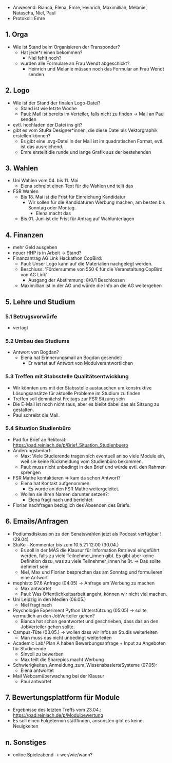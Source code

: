 ---
---

- Anwesend: Bianca, Elena, Emre, Heinrich, Maximillian, Melanie, Natascha, Niel, Paul
- Protokoll: Emre

## 1. Orga

- Wie ist Stand beim Organisieren der Transponder?
  - Hat jede\*r einen bekommen?
    - Niel fehlt noch?
  - wurden alle Formulare an Frau Wendt abgeschickt?
    - Heinrich und Melanie müssen noch das Formular an Frau Wendt senden

## 2. Logo

- Wie ist der Stand der finalen Logo-Datei?
  - Stand ist wie letzte Woche
  - Paul: Mail ist bereits im Verteiler, falls nicht zu finden -> Mail an Paul senden
- evtl. hochladen der Datei ins git?
- gibt es vom StuRa Designer\*innen, die diese Datei als Vektorgraphik erstellen können?
  - Es gibt eine .svg-Datei in der Mail ist im quadratischen Format, evtl. ist das ausreichend.
  - Emre erstellt die runde und lange Grafik aus der bestehenden

## 3. Wahlen

- Uni Wahlen vom 04. bis 11. Mai
  - Elena schreibt einen Text für die Wahlen und teilt das
- FSR Wahlen
  - Bis 18. Mai ist die Frist für Einreichung Kandidatur
    - Wir sollen für die Kandidaturen Werbung machen, am besten bis Sonntag oder Montag.
      - Elena macht das
  - Bis 01. Juni ist die Frist für Antrag auf Wahlunterlagen

## 4. Finanzen

- mehr Geld ausgeben
- neuer HHP is in Arbeit -> Stand?
- Finanzantrag AG Link Hackathon CopBird:
  - Paul: Unser Logo kann auf die Materialien nachgelegt werden.
  - Beschluss: 'Fördersumme von 550 € für die Veranstaltung CopBird von AG Link'
    - Ausgang der Abstimmung: 8/0/1 Beschlossen
  - Maximillian ist in der AG und würde die Info an die AG weitergeben

## 5. Lehre und Studium

### 5.1 Betrugsvorwürfe

- vertagt

### 5.2 Umbau des Studiums

- Antwort von Bogdan?
  - Elena hat Erinnerungsmail an Bogdan gesendet:
    - Er wartet auf Antwort von Modulverantwortlichen

### 5.3 Treffen mit Stabsstelle Qualitätsentwicklung

- Wir könnten uns mit der Stabsstelle austauschen um konstruktive Lösungsansätze für aktuelle Probleme im Studium zu finden
- Treffen soll demnächst Freitags zur FSR Sitzung sein
- Die E-Mail ist noch nicht raus, aber es bleibt dabei das als Sitzung zu gestalten.
- Paul schreibt die Mail.

### 5.4 Situation Studienbüro

- Pad für Brief an Rektorat: https://pad.reinlach.de/p/Brief_Situation_Studienbuero
- Änderungsbedarf:
  - Max: Viele Studierende tragen sich eventuell an so viele Module ein, weil sie keine Rückmeldung vom Studienbüro bekommen.
  - Paul: muss nicht unbedingt in den Brief und würde evtl. den Rahmen sprengen
- FSR Mathe kontaktieren => kam da schon Antwort?
  - Elena hat Kontakt aufgenommen:
    - Es wurde an den FSR Mathe weitergeleitet.
  - Wollen sie ihren Namen darunter setzen?:
    - Elena fragt nach und berichtet
- Florian nachfragen bezüglich des Absenden des Briefs.

## 6. Emails/Anfragen

- Podiumsdiskussion zu den Senatswahlen jetzt als Podcast verfügbar ! (29.04)
- StuKo - Kommentar bis zum 10.5.21 12:00 (30.04.)
  - Es soll in der MÄS die Klausur für Information Retrieval eingeführt werden, falls zu viele Teilnehmer_innen gibt. Es gibt aber keine Definition dazu, was zu viele Teilnehmer_innen heißt. -> Das sollte definiert sein.
  - Niel, Max und Florian besprechen das am Sonntag und formulieren eine Antwort
- mephisto 97.6 Anfrage (04.05) -> Anfrage um Werbung zu machen
  - Max antwortet
  - Paul: Was Öffentlichkeitsarbeit angeht, können wir nicht viel machen.
- Uni Leipzig in den Medien (06.05.)
  - Niel fragt nach
- Psychologie Experiment Python Unterstützung (05.05) -> sollte vermutlich an den JobVerteiler gehen?
  - Bianca hat schon geantwortet und geschrieben, dass das an den JobVerteiler gehen sollte.
- Campus-Tüte (03.05.) -> wollen dass wir Infos an Studis weiterleiten
  - Man muss das nicht unbedingt weiterleiten
- Academic Lab/ Plan A haben Bewerbungsanfrage + Input zu Angeboten für Studierende
  - Sinvoll zu bewerben
  - Max teilt die Sharepics macht Werbung
- Schwierigkeiten_Anmeldung_zum_WissensbasierteSysteme (07.05):
  - Elena antwortet
- Mail Webcamüberwachung bei der Klausur
  - Paul antwortet

## 7. Bewertungsplattform für Module

- Ergebnisse des letzten Treffs vom 23.04.: https://pad.reinlach.de/p/Modulbewertung
- Es soll einen Folgetermin stattfinden, ansonsten gibt es keine Neuigkeiten

## n. Sonstiges

- online Spieleabend -> wer/wie/wann?
